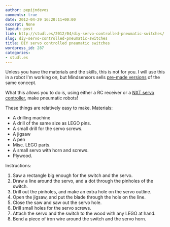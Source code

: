 ```yaml
---
author: pepijndevos
comments: true
date: 2012-04-29 16:20:11+00:00
excerpt: None
layout: post
link: http://studl.es/2012/04/diy-servo-controlled-pneumatic-switches/
slug: diy-servo-controlled-pneumatic-switches
title: DIY servo controlled pneumatic switches
wordpress_id: 287
categories:
- studl.es
---
```


Unless you have the materials and the skills, this is not for you. I will use this in a robot I'm working on, but Mindsensors sells <a href="http://www.mindsensors.com/index.php?module=pagemaster&amp;PAGE_user_op=view_page&amp;PAGE_id=141">pre-made versions</a> of the same concept.

What this allows you to do is, using either a RC receiver or a <a href="http://www.mindsensors.com/index.php?module=pagemaster&amp;PAGE_user_op=view_page&amp;PAGE_id=93">NXT servo controller</a>, make pneumatic robots!

These things are relatively easy to make. Materials:
<ul>
	<li>A drilling machine</li>
	<li>A drill of the same size as LEGO pins.</li>
	<li>A small drill for the servo screws.</li>
	<li>A jigsaw</li>
	<li>A pen</li>
	<li>Misc. LEGO parts.</li>
	<li>A small servo with horn and screws.</li>
	<li>Plywood.</li>
</ul>
<div>Instructions:</div>
<ol>
	<li>Saw a rectangle big enough for the switch and the servo.</li>
	<li>Draw a line around the servo, and a dot through the pinholes of the switch.</li>
	<li>Drill out the pinholes, and make an extra hole on the servo outline.</li>
	<li>Open the jigsaw, and put the blade through the hole on the line.</li>
	<li>Close the saw and saw out the servo hole.</li>
	<li>Drill small holes for the servo screws.</li>
	<li>Attach the servo and the switch to the wood with any LEGO at hand.</li>
	<li>Bend a piece of iron wire around the switch and the servo horn.</li>
</ol>